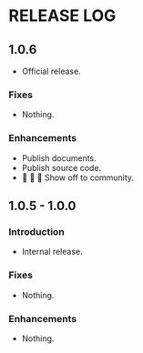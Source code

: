 # RELEASE LOG

## 1.0.6

* Official release.

### Fixes

* Nothing.

### Enhancements

* Publish documents.
* Publish source code.
* 📣 📣 📣 Show off to community.

## 1.0.5 - 1.0.0

### Introduction

* Internal release.

### Fixes

* Nothing.

### Enhancements

* Nothing.